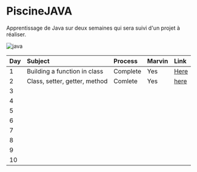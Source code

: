 # PiscineJAVA
Apprentissage de Java sur deux semaines qui sera suivi d'un projet à réaliser.

![java](https://github.com/Joal1291/PiscineJAVA/assets/144683460/509ea1cc-0448-42ea-b407-93ebcd058c4f)

| Day | Subject | Process | Marvin |Link|
|:----|:--------|:--------|:-------|:---|
|1|Building a function in class|Complete|Yes|[Here](https://github.com/Joal1291/PiscineJAVA/tree/main/day1)|
|2|Class, setter, getter, method|Comlete|Yes|[here](https://github.com/Joal1291/PiscineJAVA/tree/main/day2)|
|3|||||
|4|||||
|5|||||
|6|||||
|7|||||
|8|||||
|9|||||
|10|||||
